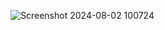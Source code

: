 ![Screenshot 2024-08-02 100724](https://github.com/user-attachments/assets/89dc9d01-de86-45e8-83c5-c639e2b92904)
